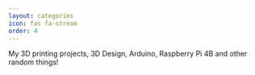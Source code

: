 ```yaml
---
layout: categories
icon: fas fa-stream
order: 4
---
```


My 3D printing projects, 3D Design, Arduino, Raspberry Pi 4B and other random things!